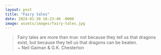 ```yaml
---
layout: post
title: "Fairy tales"
date: 2024-01-30 16:23:40 -0000
image: assets/images/fairy-tales.jpg
---
```


>Fairy tales are more than true: not because they tell us that dragons exist, but because they tell us that dragons can be beaten.<br/>
~ Neil Gaiman & G.K. Chesterton<br/>
